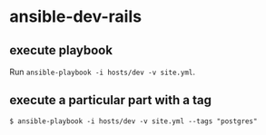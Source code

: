 # ansible-dev-rails

## execute playbook
Run ```ansible-playbook -i hosts/dev -v site.yml```.

## execute a particular part with a tag
```
$ ansible-playbook -i hosts/dev -v site.yml --tags "postgres"
```
